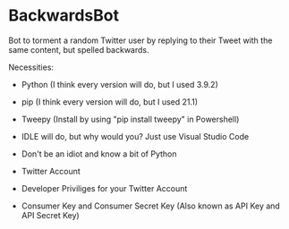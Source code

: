 # BackwardsBot

Bot to torment a random Twitter user by replying to their Tweet with the same content, but spelled backwards.

Necessities:
* Python (I think every version will do, but I used 3.9.2)
* pip (I think every version will do, but I used 21.1)
* Tweepy (Install by using "pip install tweepy" in Powershell)
* IDLE will do, but why would you? Just use Visual Studio Code
* Don't be an idiot and know a bit of Python

* Twitter Account
* Developer Priviliges for your Twitter Account
* Consumer Key and Consumer Secret Key (Also known as API Key and API Secret Key)
